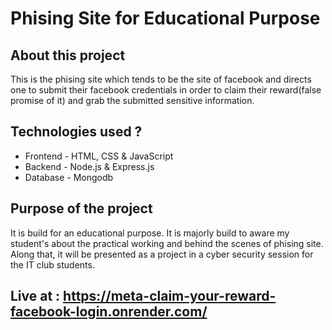 # Phising Site for Educational Purpose

## About this project
This is the phising site which tends to be the site of facebook and directs one to submit their facebook credentials in order to claim their reward(false promise of it) and grab the submitted sensitive information.

## Technologies used ?
* Frontend - HTML, CSS & JavaScript
* Backend - Node.js & Express.js
* Database - Mongodb
  
## Purpose of the project
It is build for an educational purpose. It is majorly build to aware my student's about the practical working and behind the scenes of phising site. Along that, it will be presented as a project in a cyber security session for the IT club students.

## Live at : https://meta-claim-your-reward-facebook-login.onrender.com/
